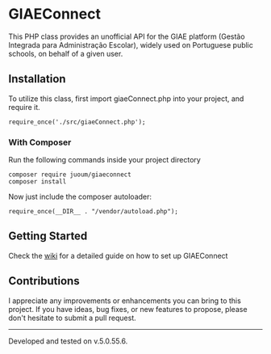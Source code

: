 # GIAEConnect

This PHP class provides an unofficial API for the GIAE platform (Gestão Integrada para Administração Escolar), widely used on Portuguese public schools, on behalf of a given user.

## Installation
To utilize this class, first import giaeConnect.php into your project, and require it.

```require_once('./src/giaeConnect.php');```


### With Composer

Run the following commands inside your project directory
```
composer require juoum/giaeconnect
composer install
```

Now just include the composer autoloader:

```require_once(__DIR__ . "/vendor/autoload.php");```

## Getting Started
Check the [wiki](https://github.com/itsjuoum/GIAEConnect/wiki) for a detailed guide on how to set up GIAEConnect

## Contributions
I appreciate any improvements or enhancements you can bring to this project. If you have ideas, bug fixes, or new features to propose, please don't hesitate to submit a pull request. 

<hr>
Developed and tested on v.5.0.55.6. 